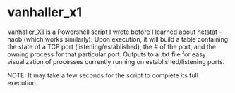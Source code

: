 # vanhaller_x1
Vanhaller_X1 is a Powershell script I wrote before I learned about netstat -naob (which works similarly). 
Upon execution, it will build a table containing the state of a TCP port (listening/established), the # of the port, and the owning process for that particular port.
Outputs to a .txt file for easy visualization of processes currently running on established/listening ports.

NOTE: It may take a few seconds for the script to complete its full execution.

